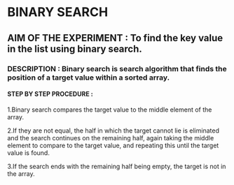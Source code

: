 # BINARY SEARCH

## AIM OF THE EXPERIMENT : To find the key value in the list using binary search.

### DESCRIPTION : Binary search is search algorithm that finds the position of a target value within a sorted array.

#### STEP BY STEP PROCEDURE :

1.Binary search compares the target value to the middle element of the array.

2.If they are not equal, the half in which the target cannot lie is eliminated and the search continues on the remaining half, again taking the middle element to compare to the target value, and repeating this until the target value is found. 

3.If the search ends with the remaining half being empty, the target is not in the array.




















